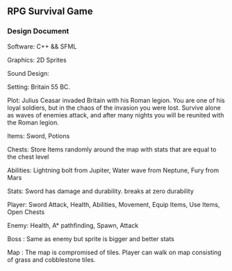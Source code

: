 ## RPG Survival Game

### Design Document

Software: C++ && SFML

Graphics: 2D Sprites

Sound Design:

Setting: Britain 55 BC. 

Plot: Julius Ceasar invaded Britain with his Roman legion. You are one of his loyal soldiers, but in the chaos of the invasion you were lost. Survive alone as waves of enemies attack, and after many nights you will be reunited with the Roman legion.

Items: Sword, Potions

Chests: Store Items randomly around the map with stats that are equal to the chest level

Abilities: Lightning bolt from Jupiter, Water wave from Neptune, Fury from Mars

Stats: Sword has damage and durability. breaks at zero durability

Player: Sword Attack, Health, Abilities, Movement, Equip Items, Use Items, Open Chests

Enemy: Health, A* pathfinding, Spawn, Attack

Boss <Enemy>: Same as enemy but sprite is bigger and better stats

Map <tiles>: The map is compromised of tiles. Player can walk on map consisting of grass and cobblestone tiles.
